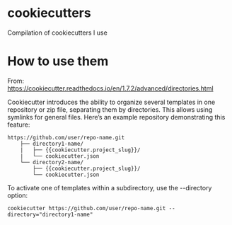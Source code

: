 # cookiecutters
Compilation of cookiecutters I use

# How to use them
From: https://cookiecutter.readthedocs.io/en/1.7.2/advanced/directories.html


Cookiecutter introduces the ability to organize several templates in one repository or zip file, separating them by directories. This allows using symlinks for general files. Here’s an example repository demonstrating this feature:

```
https://github.com/user/repo-name.git
    ├── directory1-name/
    |   ├── {{cookiecutter.project_slug}}/
    |   └── cookiecutter.json
    └── directory2-name/
        ├── {{cookiecutter.project_slug}}/
        └── cookiecutter.json
```
To activate one of templates within a subdirectory, use the --directory option:

```
cookiecutter https://github.com/user/repo-name.git --directory="directory1-name"
```
